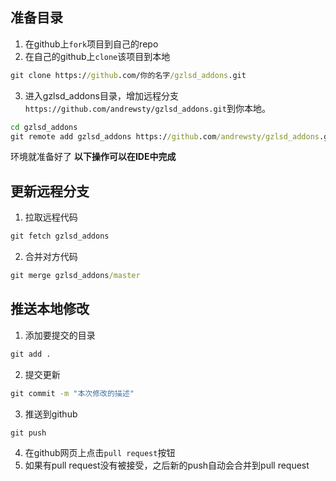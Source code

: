 ## 准备目录
1. 在github上`fork`项目到自己的repo
2. 在自己的github上`clone`该项目到本地
```cmd
git clone https://github.com/你的名字/gzlsd_addons.git
```
3. 进入gzlsd_addons目录，增加远程分支`https://github.com/andrewsty/gzlsd_addons.git`到你本地。
```cmd
cd gzlsd_addons
git remote add gzlsd_addons https://github.com/andrewsty/gzlsd_addons.git
```
环境就准备好了
**以下操作可以在IDE中完成**

## 更新远程分支

1. 拉取远程代码
```cmd
git fetch gzlsd_addons
```
2. 合并对方代码
```cmd
git merge gzlsd_addons/master
```


## 推送本地修改
1. 添加要提交的目录
```cmd
git add . 
```
2. 提交更新
```cmd
git commit -m "本次修改的描述" 
```
3. 推送到github
```cmd
git push
```
4. 在github网页上点击`pull request`按钮
5. 如果有pull request没有被接受，之后新的push自动会合并到pull request
